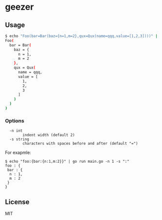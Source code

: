 # geezer

## Usage

```sh
$ echo "Foo(bar=Bar(baz={n=1,m=2},qux=Qux(name=qqq,value=[1,2,3])))" | geezer
Foo(
  bar = Bar(
    baz = {
      n = 1,
      m = 2
    },
    qux = Qux(
      name = qqq,
      value = [
        1,
        2,
        3
      ]
    )
  )
)
```

### Options

```
  -n int
        indent width (default 2)
  -s string
        characters with spaces before and after (default "=")
```

For exapmle:

```
$ echo "foo:{bar:{n:1,m:2}}" | go run main.go -n 1 -s ":" 
foo : {
 bar : {
  n : 1,
  m : 2
 }
}
```

## License

MIT
